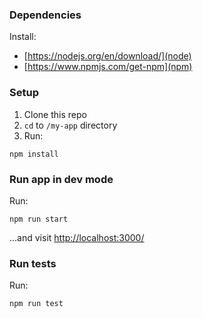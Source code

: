### Dependencies
Install:
* [https://nodejs.org/en/download/](node)
* [https://www.npmjs.com/get-npm](npm)

### Setup
1) Clone this repo
2) `cd` to `/my-app` directory
3) Run:
```
npm install
```

### Run app in dev mode
Run:
```
npm run start
```
...and visit [http://localhost:3000/](http://localhost:3000/)
### Run tests
Run:
```
npm run test
```
